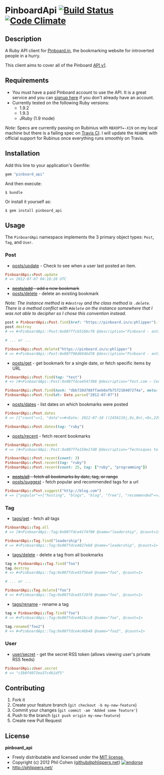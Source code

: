 # PinboardApi [![Build Status](https://secure.travis-ci.org/phlipper/pinboard_api.png?branch=master)](http://travis-ci.org/phlipper/pinboard_api) [![Code Climate](https://codeclimate.com/badge.png)](https://codeclimate.com/github/phlipper/pinboard_api)

## Description

A Ruby API client for [Pinboard.in](https://pinboard.in/), the bookmarking website for introverted people in a hurry.

This client aims to cover all of the Pinboard [API v1](https://pinboard.in/api/).


## Requirements

* You must have a paid Pinboard account to use the API. It is a great service and you can [signup here](https://pinboard.in/signup/) if you don't already have an account.
* Currently tested on the following Ruby versions:
  * 1.9.2
  * 1.9.3
  * JRuby (1.9 mode)

_Note:_ Specs are currently passing on Rubinius with `RBXOPT=-X19` on my local machine but there is a failing spec on [Travis CI](http://travis-ci.org/#!/phlipper/pinboard_api). I will update the `README` with official support for Rubinus once everything runs smoothly on Travis.


## Installation

Add this line to your application's Gemfile:

```ruby
gem "pinboard_api"
```

And then execute:

```
$ bundle
```

Or install it yourself as:

```
$ gem install pinboard_api
```


## Usage

The `PinboardApi` namespace implements the 3 primary object types: `Post`, `Tag`, and `User`.


### Post


* [posts/update](https://pinboard.in/api#update) - Check to see when a user last posted an item.

```ruby
PinboardApi::Post.update
# => 2012-07-07 04:18:28 UTC
```

* ~~[posts/add](https://pinboard.in/api#posts_add) - add a new bookmark~~
* [posts/delete](https://pinboard.in/api#posts_delete) - delete an existing bookmark

_Note: The instance method is `#destroy` and the class method is `.delete`. There is a method conflict with `#delete` on the instance somewhere that I was not able to decipher so I chose this convention instead._

```ruby
post = PinboardApi::Post.find(href: "https://pinboard.in/u:phlipper").first
post.destroy
# => #<PinboardApi::Post:0x007ffcb5166cf0 @description="Pinboard - antisocial bookmarking", @extended="", @hash="bc857ba651d134be0c9a5267e943c3ce", @href="https://pinboard.in/u:phlipper", @meta=nil, @tags="test", @time="2012-07-11T09:16:14Z">

# ... or ...

PinboardApi::Post.delete("https://pinboard.in/u:phlipper")
# => #<PinboardApi::Post:0x007f98d6946d78 @description="Pinboard - antisocial bookmarking", @extended="", @hash="bc857ba651d134be0c9a5267e943c3ce", @href="https://pinboard.in/u:phlipper", @meta=nil, @tags="test", @time="2012-07-11T09:17:36Z">
```

* [posts/get](https://pinboard.in/api#posts_get) - get bookmark for a single date, or fetch specific items by URL

```ruby
PinboardApi::Post.find(tag: "test")
# => [#<PinboardApi::Post:0x007fdce4547388 @description="Test.com – Certification Program Management – Create Online Tests with This Authoring, Management, Training and E-Learning Software", @extended="", @hash="dbb720d788ffaeb0afb7572104072f4a", @href="http://test.com/", @tags="test junk", @time="2012-07-07T04:18:28Z">, ...]

PinboardApi::Post.find(hash: "dbb720d788ffaeb0afb7572104072f4a", meta: "yes")
PinboardApi::Post.find(dt: Date.parse("2012-07-07"))
```

* [posts/dates](https://pinboard.in/api#posts_dates) - list dates on which bookmarks were posted

```ruby
PinboardApi::Post.dates
# => [{"count"=>1, "date"=>#<Date: 2012-07-10 ((2456119j,0s,0n),+0s,2299161j)>}, {"count"=>3, "date"=>#<Date: 2012-07-08 ((2456117j,0s,0n),+0s,2299161j)>}, ...]

PinboardApi::Post.dates(tag: "ruby")
```

* [posts/recent](https://pinboard.in/api#posts_recent) - fetch recent bookmarks

```ruby
PinboardApi::Post.recent
# => [#<PinboardApi::Post:0x007ffe150e1fd0 @description="Techniques to Secure Your Website with Ruby on Rails..."> ...]

PinboardApi::Post.recent(count: 3)
PinboardApi::Post.recent(tag: "ruby")
PinboardApi::Post.recent(count: 25, tag: ["ruby", "programming"])
```

* ~~[posts/all](https://pinboard.in/api#posts_all) - fetch all bookmarks by date, tag, or range~~
* [posts/suggest](https://pinboard.in/api#posts_suggest) - fetch popular and recommended tags for a url

```ruby
PinboardApi::Post.suggest("http://blog.com")
# => {"popular"=>["hosting", "blogs", "blog", "free"], "recommended"=>["blog", "blogging", "blogs", "free"]}
```


### Tag

* [tags/get](https://pinboard.in/api#tags_get) - fetch all tags

```ruby
PinboardApi::Tag.all
# => [#<PinboardApi::Tag:0x007fdce41f4f00 @name="leadership", @count=1>, #<PinboardApi::Tag:0x007fdce41f4e10 @name="date", @count=1>, ... ]

PinboardApi::Tag.find("leadership")
# => #<PinboardApi::Tag:0x007fdce4827eb8 @name="leadership", @count=1>
```

* [tags/delete](https://pinboard.in/api#tags_delete) - delete a tag from all bookmarks

```ruby
tag = PinboardApi::Tag.find("foo")
tag.destroy
# => #<PinboardApi::Tag:0x007fdce45f56e0 @name="foo", @count=1>

# ... or ...

PinboardApi::Tag.delete("foo")
# => #<PinboardApi::Tag:0x007fdce45f20f8 @name="foo", @count=1>
```

* [tags/rename](https://pinboard.in/api#tags_rename) - rename a tag

```ruby
tag = PinboardApi::Tag.find("foo")
# => #<PinboardApi::Tag:0x007fdce461bcc8 @name="foo", @count=1>

tag.rename("foo2")
# => #<PinboardApi::Tag:0x007fdce4c4bb48 @name="foo2", @count=1>
```


### User

* [user/secret](https://pinboard.in/api#user_secret) - get the secret RSS token (allows viewing user's private RSS feeds)

```ruby
PinboardApi::User.secret
# => "c3b0f4073ea37c4b1df5"
```


## Contributing

1. Fork it
2. Create your feature branch (`git checkout -b my-new-feature`)
3. Commit your changes (`git commit -am 'Added some feature'`)
4. Push to the branch (`git push origin my-new-feature`)
5. Create new Pull Request


## License

**pinboard_api**

* Freely distributable and licensed under the [MIT license](http://phlipper.mit-license.org/2012/license.html).
* Copyright (c) 2012 Phil Cohen (github@phlippers.net) [![endorse](http://api.coderwall.com/phlipper/endorsecount.png)](http://coderwall.com/phlipper)
* http://phlippers.net/
